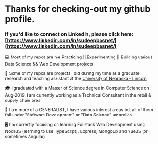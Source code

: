 # Thanks for checking-out my github profile.

### If you'd like to connect on LinkedIn, please click here: [https://www.linkedin.com/in/sudeepbasnet/](https://www.linkedin.com/in/sudeepbasnet/) 

💻 Most of my repos are me Practicing || Experimenting || Building various Data Science && Web Development projects

🏫 Some of my repos are projects I did during my time as a graduate research and teaching assistant at the [University of Nebraska - Lincoln](https://www.unl.edu/)

🎓 I graduated with a Master of Science degree in Computer Science on Aug-2019, I am currently working as a Technical Consultant in the retail & supply chain area

🤖 I am more of a GENERALIST, I have various interest areas but all of them fall under "Software Development" or "Data Science" umbrellas

🖥️ I'm currently focusing on learning Fullstack Web Development using NodeJS (learning to use TypeScript), Express, MongoDb and VueJS (or sometimes Angular)
